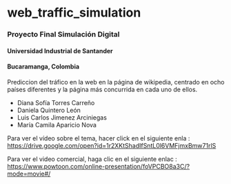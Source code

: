 # web_traffic_simulation
### Proyecto Final Simulación Digital
#### Universidad  Industrial de Santander 
#### Bucaramanga, Colombia

Prediccion del tráfico en la web en la página de wikipedia, centrado en ocho países diferentes y la página más concurrida en cada uno de ellos.

* Diana Sofía Torres Carreño 
* Daniela Quintero León
* Luis Carlos Jimenez Arciniegas 
* María Camila Aparicio Nova

Para ver el vídeo sobre el tema, hacer click en el siguiente enla : https://drive.google.com/open?id=1r2XKtShadIfSntL0l6VMFjmxBmw71rlS


Para ver el video comercial, haga clic en el siguiente enlac : https://www.powtoon.com/online-presentation/foVPCBO8a3C/?mode=movie#/
